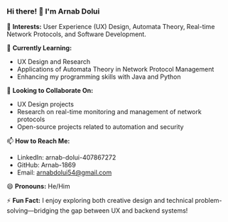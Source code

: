 ### Hi there! 👋 I'm Arnab Dolui

👀 **Interests:** User Experience (UX) Design, Automata Theory, Real-time Network Protocols, and Software Development.

🌱 **Currently Learning:**  
- UX Design and Research  
- Applications of Automata Theory in Network Protocol Management  
- Enhancing my programming skills with Java and Python  

💞️ **Looking to Collaborate On:**  
- UX Design projects  
- Research on real-time monitoring and management of network protocols  
- Open-source projects related to automation and security  

📫 **How to Reach Me:**  
- LinkedIn: arnab-dolui-407867272  
- GitHub: Arnab-1869  
- Email: arnabdolui54@gmail.com  

😄 **Pronouns:** He/Him  

⚡ **Fun Fact:** I enjoy exploring both creative design and technical problem-solving—bridging the gap between UX and backend systems!  
